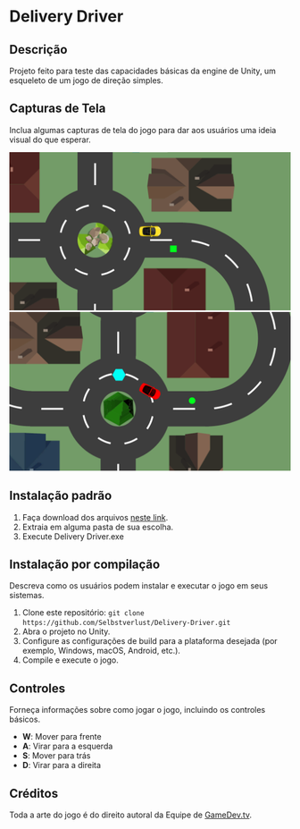# Delivery Driver

## Descrição
Projeto feito para teste das capacidades básicas da engine de Unity, um esqueleto de um jogo de direção simples.

## Capturas de Tela
Inclua algumas capturas de tela do jogo para dar aos usuários uma ideia visual do que esperar.

![Captura de Tela 1](screenshot1.png)
![Captura de Tela 2](screenshot2.png)

## Instalação padrão

1. Faça download dos arquivos [neste link](https://pixeldrain.com/u/CzZvbQGH).
2. Extraia em alguma pasta de sua escolha.
3. Execute Delivery Driver.exe

## Instalação por compilação
Descreva como os usuários podem instalar e executar o jogo em seus sistemas.

1. Clone este repositório: `git clone https://github.com/Selbstverlust/Delivery-Driver.git`
2. Abra o projeto no Unity.
3. Configure as configurações de build para a plataforma desejada (por exemplo, Windows, macOS, Android, etc.).
4. Compile e execute o jogo.

## Controles
Forneça informações sobre como jogar o jogo, incluindo os controles básicos.

- **W**: Mover para frente
- **A**: Virar para a esquerda
- **S**: Mover para trás
- **D**: Virar para a direita

## Créditos
Toda a arte do jogo é do direito autoral da Equipe de [GameDev.tv](https://www.gamedev.tv/).
